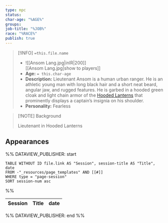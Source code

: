```yaml
---
type: npc
status: 
char-age: "%AGE%"
groups: 
job-title: "%JOB%"
race: "%RACE%"
publish: true
---
```


>[!INFO] `=this.file.name`
>- ![[Ansom Lang.jpg|inlR|200]]
<br/> [[Ansom Lang.jpg|show to players]]
>- **Age:** `= this.char-age`
> - **Description:** Lieutenant Ansom is a human urban ranger. He is an athletic young man with long black hair and a short neat beard, angular jaw, and rugged features. He is garbed in a hooded green cloak and light chain armor of the [Hooded Lanterns](https://mrbissell.com/Factions/Hooded+Lanterns) that prominently displays a captain’s insignia on his shoulder.
> - **Personality:** Fearless
 
 >[!NOTE] Background
 >
 >Lieutenant in Hooded Lanterns
## Appearances

%% DATAVIEW_PUBLISHER: start
```dataview
TABLE WITHOUT ID file.link AS "Session", session-title AS "Title", date
FROM -"_resources/page_templates" AND [[#]]
WHERE type = "page-session"
SORT session-num asc
```
%%

| Session | Title | date |
| ------- | ----- | ---- |

%% DATAVIEW_PUBLISHER: end %%